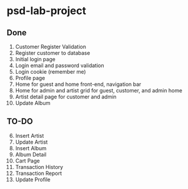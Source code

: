 # psd-lab-project

## Done
1. Customer Register Validation
2. Register customer to database
3. Initial login page
4. Login email and password validation
5. Login cookie (remember me)
6. Profile page
7. Home for guest and home front-end, navigation bar
8. Home for admin and artist grid for guest, customer, and admin home
9. Artist detail page for customer and admin
10. Update Album

## TO-DO
6. Insert Artist
7. Update Artist
8. Insert Album
10. Album Detail
11. Cart Page
12. Transaction History
13. Transaction Report
14. Update Profile  
